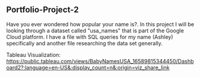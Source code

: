 ## Portfolio-Project-2

Have you ever wondered how popular your name is?. In this project I will be looking through a dataset called "usa_names" that is part of the Google Cloud platform. I have a file with SQL queries for my name (Ashley) specifically and another file researching the data set generally.

Tableau Visualization: https://public.tableau.com/views/BabyNamesUSA_16589815344450/Dashboard2?:language=en-US&:display_count=n&:origin=viz_share_link

